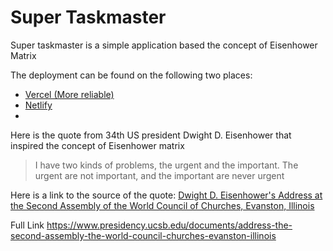 # Super Taskmaster

Super taskmaster is a simple application based the concept of Eisenhower Matrix

The deployment can be found on the following two places:

-   [Vercel (More reliable)](https://supertaskmaster.vercel.app/)
-   [Netlify](https://supertaskmaster.netlify.app/)
-

Here is the quote from 34th US president Dwight D. Eisenhower that inspired the concept of Eisenhower matrix

> I have two kinds of problems, the urgent and the important. The urgent are not important, and the important are never urgent

Here is a link to the source of the quote: [Dwight D. Eisenhower's Address at the Second Assembly of the World Council of Churches, Evanston, Illinois](https://www.presidency.ucsb.edu/documents/address-the-second-assembly-the-world-council-churches-evanston-illinois)

Full Link https://www.presidency.ucsb.edu/documents/address-the-second-assembly-the-world-council-churches-evanston-illinois